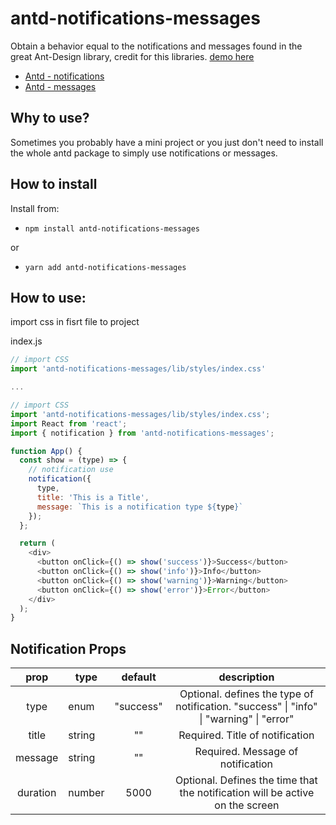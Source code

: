# antd-notifications-messages

Obtain a behavior equal to the notifications and messages found in the great Ant-Design library, credit for this
libraries.
[demo here](https://antd-notifications-messages.vercel.app)

- [Antd - notifications](https://ant.design/components/notification)
- [Antd - messages](https://ant.design/components/message)

## Why to use?

Sometimes you probably have a mini project or you just don't need to install the whole antd package to simply use
notifications or messages.

## How to install

Install from:

- `npm install antd-notifications-messages`

or

- `yarn add antd-notifications-messages`

## How to use:

import css in fisrt file to project

index.js

```js
// import CSS
import 'antd-notifications-messages/lib/styles/index.css'

...
```

```js
// import CSS
import 'antd-notifications-messages/lib/styles/index.css';
import React from 'react';
import { notification } from 'antd-notifications-messages';

function App() {
  const show = (type) => {
    // notification use
    notification({
      type,
      title: 'This is a Title',
      message: `This is a notification type ${type}`
    });
  };

  return (
    <div>
      <button onClick={() => show('success')}>Success</button>
      <button onClick={() => show('info')}>Info</button>
      <button onClick={() => show('warning')}>Warning</button>
      <button onClick={() => show('error')}>Error</button>
    </div>
  );
}
```

## Notification Props

|   prop   | type   |  default  |                                       description                                       |
| :------: | ------ | :-------: | :-------------------------------------------------------------------------------------: |
|   type   | enum   | "success" | Optional. defines the type of notification. "success" \| "info" \| "warning" \| "error" |
|  title   | string |    ""     |                             Required. Title of notification                             |
| message  | string |    ""     |                            Required. Message of notification                            |
| duration | number |   5000    |      Optional. Defines the time that the notification will be active on the screen      |

[comment]: <> (## Message Props)

[comment]: <> (| prop | type | default | description |)

[comment]: <> (|:--------:|--------|:---------:|:---------------------------------------------------------------------------------------:|)

[comment]: <> (| type | enum | "success" | Optional. defines the type of notification. "success" \| "info" \| "warning" \| "error" |)

[comment]: <> (| message | string | "" | Required. Message of notification |)

[comment]: <> (| duration | number | 5000 | Optional. Defines the time that the notification will be active on the screen |)
